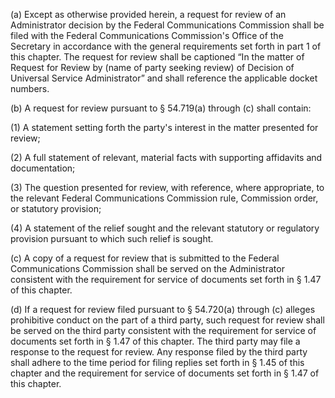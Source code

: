 (a) Except as otherwise provided herein, a request for review of an Administrator decision by the Federal Communications Commission shall be filed with the Federal Communications Commission's Office of the Secretary in accordance with the general requirements set forth in part 1 of this chapter. The request for review shall be captioned “In the matter of Request for Review by (name of party seeking review) of Decision of Universal Service Administrator” and shall reference the applicable docket numbers.

(b) A request for review pursuant to § 54.719(a) through (c) shall contain:
              

(1) A statement setting forth the party's interest in the matter presented for review;

(2) A full statement of relevant, material facts with supporting affidavits and documentation;

(3) The question presented for review, with reference, where appropriate, to the relevant Federal Communications Commission rule, Commission order, or statutory provision;

(4) A statement of the relief sought and the relevant statutory or regulatory provision pursuant to which such relief is sought.

(c) A copy of a request for review that is submitted to the Federal Communications Commission shall be served on the Administrator consistent with the requirement for service of documents set forth in § 1.47 of this chapter.

(d) If a request for review filed pursuant to § 54.720(a) through (c) alleges prohibitive conduct on the part of a third party, such request for review shall be served on the third party consistent with the requirement for service of documents set forth in § 1.47 of this chapter. The third party may file a response to the request for review. Any response filed by the third party shall adhere to the time period for filing replies set forth in § 1.45 of this chapter and the requirement for service of documents set forth in § 1.47 of this chapter.

